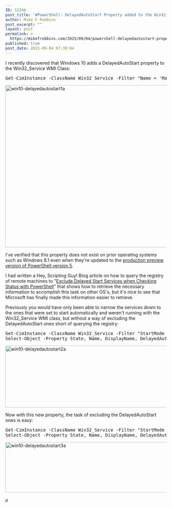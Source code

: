 ```yaml
---
ID: 12346
post_title: '#PowerShell: DelayedAutoStart Property added to the Win32_Service WMI Class in Windows 10 RTM'
author: Mike F Robbins
post_excerpt: ""
layout: post
permalink: >
  https://mikefrobbins.com/2015/09/04/powershell-delayedautostart-property-added-to-the-win32_service-wmi-class-in-windows-10-rtm/
published: true
post_date: 2015-09-04 07:30:04
---
```

I recently discovered that Windows 10 adds a DelayedAutoStart property to the Win32_Service WMI Class:
<pre class="lang:ps decode:true">Get-CimInstance -ClassName Win32_Service -Filter "Name = 'MapsBroker'" | Format-List -Property *</pre>
<a href="http://mikefrobbins.com/wp-content/uploads/2015/09/win10-delayedautostart1a.jpg"><img class="alignnone size-full wp-image-12347" src="http://mikefrobbins.com/wp-content/uploads/2015/09/win10-delayedautostart1a.jpg" alt="win10-delayedautostart1a" width="859" height="506" /></a>

I've verified that this property does not exist on prior operating systems such as Windows 8.1 even when they're updated to the <a href="http://blogs.msdn.com/b/powershell/archive/2015/08/31/windows-management-framework-5-0-production-preview-is-now-available.aspx" target="_blank">production preview version of PowerShell version 5</a>.

I had written a Hey, Scripting Guy! Blog article on how to query the registry of remote machines to "<a href="http://blogs.technet.com/b/heyscriptingguy/archive/2014/07/31/exclude-delayed-start-services-when-checking-status-with-powershell.aspx" target="_blank">Exclude Delayed Start Services when Checking Status with PowerShell</a>" that shows how to retrieve the necessary information to accomplish this task on other OS's, but it's nice to see that Microsoft has finally made this information easier to retrieve.

Previously you would have only been able to narrow the services down to the ones that were set to start automatically and weren't running with the Win32_Service WMI class, but without a way of excluding the DelayedAutoStart ones short of querying the registry:
<pre class="lang:ps decode:true">Get-CimInstance -ClassName Win32_Service -Filter "StartMode = 'Auto' and State != 'Running'" |
Select-Object -Property State, Name, DisplayName, DelayedAutoStart</pre>
<a href="http://mikefrobbins.com/wp-content/uploads/2015/09/win10-delayedautostart2a.jpg"><img class="alignnone size-full wp-image-12348" src="http://mikefrobbins.com/wp-content/uploads/2015/09/win10-delayedautostart2a.jpg" alt="win10-delayedautostart2a" width="859" height="193" /></a>

Now with this new property, the task of excluding the DelayedAutoStart ones is easy:
<pre class="lang:ps decode:true ">Get-CimInstance -ClassName Win32_Service -Filter "StartMode = 'Auto' and DelayedAutoStart = 'False' and State != 'Running'" |
Select-Object -Property State, Name, DisplayName, DelayedAutoStart</pre>
<a href="http://mikefrobbins.com/wp-content/uploads/2015/09/win10-delayedautostart3a.jpg"><img class="alignnone size-full wp-image-12349" src="http://mikefrobbins.com/wp-content/uploads/2015/09/win10-delayedautostart3a.jpg" alt="win10-delayedautostart3a" width="859" height="157" /></a>

µ